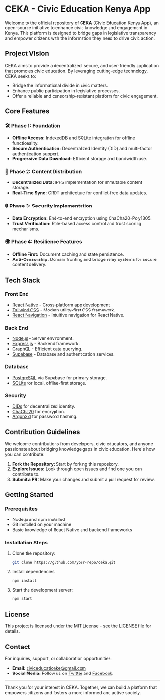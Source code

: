 # CEKA - Civic Education Kenya App

Welcome to the official repository of **CEKA** (Civic Education Kenya App), an open-source initiative to enhance civic knowledge and engagement in Kenya. This platform is designed to bridge gaps in legislative transparency and empower citizens with the information they need to drive civic action.

## Project Vision
CEKA aims to provide a decentralized, secure, and user-friendly application that promotes civic education. By leveraging cutting-edge technology, CEKA seeks to:
- Bridge the informational divide in civic matters.
- Enhance public participation in legislative processes.
- Offer a reliable and censorship-resistant platform for civic engagement.

## Core Features
### 🛠️ Phase 1: Foundation
- **Offline Access:** IndexedDB and SQLite integration for offline functionality.
- **Secure Authentication:** Decentralized Identity (DID) and multi-factor authentication support.
- **Progressive Data Download:** Efficient storage and bandwidth use.

### 📡 Phase 2: Content Distribution
- **Decentralized Data:** IPFS implementation for immutable content storage.
- **Real-Time Sync:** CRDT architecture for conflict-free data updates.

### 🔒 Phase 3: Security Implementation
- **Data Encryption:** End-to-end encryption using ChaCha20-Poly1305.
- **Trust Verification:** Role-based access control and trust scoring mechanisms.

### 🌍 Phase 4: Resilience Features
- **Offline First:** Document caching and state persistence.
- **Anti-Censorship:** Domain fronting and bridge relay systems for secure content delivery.

## Tech Stack
### **Front End**
- [React Native](https://reactnative.dev/) - Cross-platform app development.
- [Tailwind CSS](https://tailwindcss.com/) - Modern utility-first CSS framework.
- [React Navigation](https://reactnavigation.org/) - Intuitive navigation for React Native.

### **Back End**
- [Node.js](https://nodejs.org/) - Server environment.
- [Express.js](https://expressjs.com/) - Backend framework.
- [GraphQL](https://graphql.org/) - Efficient data querying.
- [Supabase](https://supabase.com/) - Database and authentication services.

### **Database**
- [PostgreSQL](https://www.postgresql.org/) via Supabase for primary storage.
- [SQLite](https://www.sqlite.org/) for local, offline-first storage.

### **Security**
- [DIDs](https://www.w3.org/TR/did-core/) for decentralized identity.
- [ChaCha20](https://tools.ietf.org/html/rfc8439) for encryption.
- [Argon2id](https://github.com/P-H-C/phc-winner-argon2) for password hashing.

## Contribution Guidelines
We welcome contributions from developers, civic educators, and anyone passionate about bridging knowledge gaps in civic education. Here's how you can contribute:
1. **Fork the Repository:** Start by forking this repository.
2. **Explore Issues:** Look through open issues and find one you can contribute to.
3. **Submit a PR:** Make your changes and submit a pull request for review.

## Getting Started
### Prerequisites
- Node.js and npm installed
- Git installed on your machine
- Basic knowledge of React Native and backend frameworks

### Installation Steps
1. Clone the repository:
   ```bash
   git clone https://github.com/your-repo/ceka.git
   ```
2. Install dependencies:
   ```bash
   npm install
   ```
3. Start the development server:
   ```bash
   npm start
   ```

## License
This project is licensed under the MIT License - see the [LICENSE](LICENSE) file for details.

## Contact
For inquiries, support, or collaboration opportunities:
- **Email:** [civiceducationke@gmail.com](mailto:civiceducationke@gmail.com)
- **Social Media:** Follow us on [Twitter](https://x.com/civicedkenya) and [Facebook](https://facebook.com/CivicEdKenya).

---

Thank you for your interest in CEKA. Together, we can build a platform that empowers citizens and fosters a more informed and active society.
